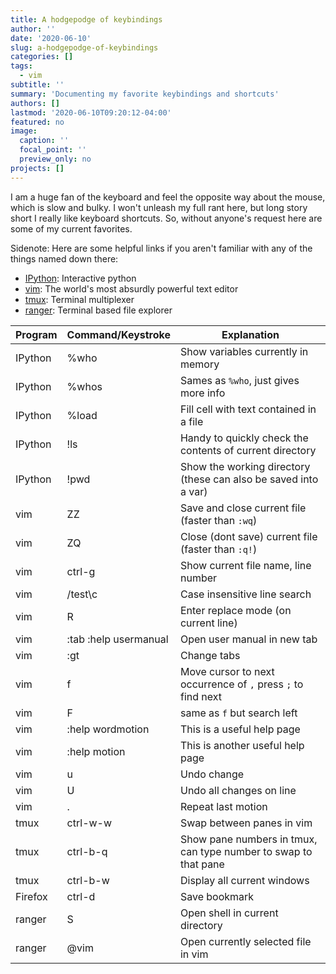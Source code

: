 ```yaml
---
title: A hodgepodge of keybindings
author: ''
date: '2020-06-10'
slug: a-hodgepodge-of-keybindings
categories: []
tags: 
  - vim
subtitle: ''
summary: 'Documenting my favorite keybindings and shortcuts'
authors: []
lastmod: '2020-06-10T09:20:12-04:00'
featured: no
image:
  caption: ''
  focal_point: ''
  preview_only: no
projects: []
---
```


I am a huge fan of the keyboard and feel the opposite way about the mouse, which is slow and bulky. I won't unleash my full rant here, but long story short I really like keyboard shortcuts. So, without anyone's request here are some of my current favorites.

Sidenote: Here are some helpful links if you aren't familiar with any of the things named down there:

- [IPython](https://ipython.org/): Interactive python
- [vim](https://www.vim.org/): The world's most absurdly powerful text editor
- [tmux](https://github.com/tmux/tmux/wiki): Terminal multiplexer
- [ranger](https://github.com/ranger/ranger): Terminal based file explorer


| Program | Command/Keystroke  | Explanation                                           | 
|---------|----------|-----------------------------------------------------------------|
| IPython | %who     | Show variables currently in memory                              |
| IPython | %whos    | Sames as `%who`, just gives more info                           |
| IPython | %load    | Fill cell with text contained in a file                         |
| IPython | !ls      | Handy to quickly check the contents of current directory        |
| IPython | !pwd     | Show the working directory (these can also be saved into a var) |
| vim     | ZZ       | Save and close current file (faster than `:wq`)                 |
| vim     | ZQ       | Close (dont save) current file (faster than `:q!`)              |
| vim     | ctrl-g   | Show current file name, line number                             |
| vim     | /test\c  | Case insensitive line search                                    |
| vim     | R        | Enter replace mode (on current line)                            |
| vim     | :tab :help usermanual  |  Open user manual in new tab                      |
| vim     | :gt      | Change tabs                                                     |
| vim     | f        | Move cursor to next occurrence of `,` press `;` to find next    |
| vim     | F        | same as `f` but search left                                     |
| vim     | :help wordmotion  | This is a useful help page                             |
| vim     | :help motion |      This is another useful help page                       |
| vim     | u        | Undo change                                                     |
| vim     | U        | Undo all changes on line                                        |
| vim     | .        | Repeat last motion                                              |
| tmux    | ctrl-w-w | Swap between panes in vim                                       |
| tmux    | ctrl-b-q | Show pane numbers in tmux, can type number to swap to that pane |
| tmux    | ctrl-b-w | Display all current windows                                     |
| Firefox | ctrl-d   | Save bookmark                                                   |
| ranger  | S        | Open shell in current directory                                 |
| ranger  | @vim     | Open currently selected file in vim                             |

